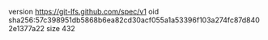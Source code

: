 version https://git-lfs.github.com/spec/v1
oid sha256:57c398951db5868b6ea82cd30acf055a1a53396f103a274fc87d8402e1377a22
size 432

